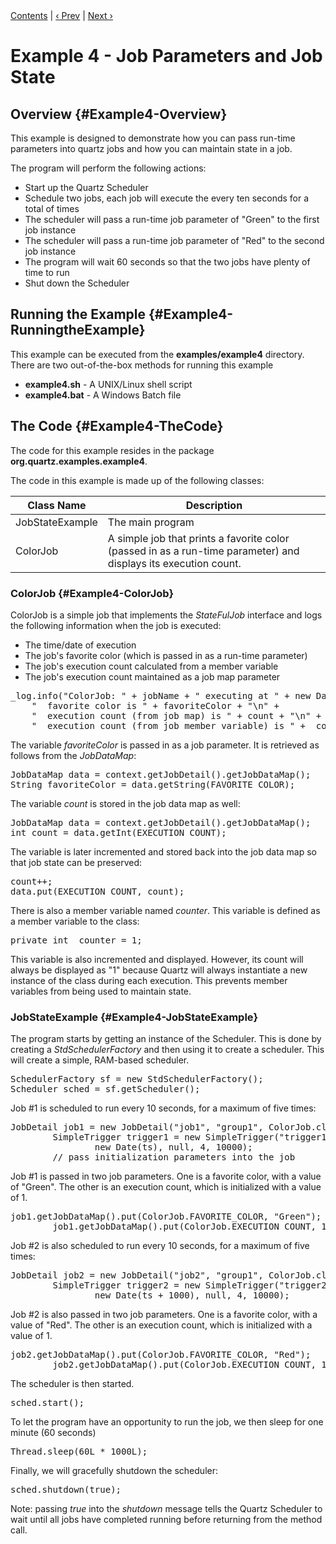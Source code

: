 <div class="secNavPanel"><a href=".">Contents</a> | <a href="Example3">&lsaquo;&nbsp;Prev</a> | <a href="Example5">Next&nbsp;&rsaquo;</a></div>





# Example 4 - Job Parameters and Job State

## Overview {#Example4-Overview}
This example is designed to demonstrate how you can pass run-time parameters into quartz jobs and how you can maintain state in a job.

The program will perform the following actions:


+ Start up the Quartz Scheduler
+ Schedule two jobs, each job will execute the every ten seconds for a total of times
+ The scheduler will pass a run-time job parameter of "Green" to the first job instance
+ The scheduler will pass a run-time job parameter of "Red" to the second job instance
+ The program will wait 60 seconds so that the two jobs have plenty of time to run
+ Shut down the Scheduler




## Running the Example {#Example4-RunningtheExample}
This example can be executed from the **examples/example4** directory.   There are two out-of-the-box methods for running this example


+ **example4.sh** - A UNIX/Linux shell script
+ **example4.bat** - A Windows Batch file



## The Code {#Example4-TheCode}

The code for this example resides in the package **org.quartz.examples.example4**.   

The code in this example is made up of the following classes:

<table><thead>
<tr>
<th> Class Name </th>
<th> Description</th>
</tr>
</thead>
<tbody>
<tr>
<td> JobStateExample </td>
<td> The main program</td>
</tr>
<tr>
<td> ColorJob </td>
<td> A simple job that prints a favorite color (passed in as a run-time parameter) and displays its execution count.</td>
</tr>
</tbody></table>

### ColorJob {#Example4-ColorJob}

ColorJob is a simple job that implements the *StateFulJob* interface and logs the following information when the job is executed:


+ The time/date of execution
+ The job's favorite color (which is passed in as a run-time parameter)
+ The job's execution count calculated from a member variable
+ The job's execution count maintained as a job map parameter




<pre>
_log.info("ColorJob: " + jobName + " executing at " + new Date() + "\n" +
    "  favorite color is " + favoriteColor + "\n" + 
    "  execution count (from job map) is " + count + "\n" + 
    "  execution count (from job member variable) is " + _counter);
</pre>


The variable *favoriteColor* is passed in as a job parameter.  It is retrieved as follows from the *JobDataMap*:


<pre>
JobDataMap data = context.getJobDetail().getJobDataMap();
String favoriteColor = data.getString(FAVORITE_COLOR);
</pre>


The variable *count* is stored in the job data map as well:


<pre>
JobDataMap data = context.getJobDetail().getJobDataMap();
int count = data.getInt(EXECUTION_COUNT);
</pre>


The variable is later incremented and stored back into the job data map so that job state can be preserved:


<pre>
count++;
data.put(EXECUTION_COUNT, count);
</pre>


There is also a member variable named *counter*.   This variable is defined as a member variable to the class:


<pre>
private int _counter = 1;
</pre>


This variable is also incremented and displayed.  However, its count will always be displayed as "1" because Quartz will always instantiate a new instance of the class during each execution.   This prevents member variables from being used to maintain state.

### JobStateExample  {#Example4-JobStateExample}
The program starts by getting an instance of the Scheduler.  This is done by creating a *StdSchedulerFactory* and then using it to create a scheduler.   This will create a simple, RAM-based scheduler.


<pre>
SchedulerFactory sf = new StdSchedulerFactory();
Scheduler sched = sf.getScheduler();
</pre>


Job #1 is scheduled to run every 10 seconds, for a maximum of five times:

<pre>
JobDetail job1 = new JobDetail("job1", "group1", ColorJob.class);
		SimpleTrigger trigger1 = new SimpleTrigger("trigger1", "group1", "job1", "group1",
				new Date(ts), null, 4, 10000);
		// pass initialization parameters into the job
</pre>


Job #1 is passed in two job parameters.   One is a favorite color, with a value of "Green".  The other is an execution count, which is initialized with a value of 1.

<pre>
job1.getJobDataMap().put(ColorJob.FAVORITE_COLOR, "Green");
		job1.getJobDataMap().put(ColorJob.EXECUTION_COUNT, 1);
</pre>


Job #2 is also scheduled to run every 10 seconds, for a maximum of five times:

<pre>
JobDetail job2 = new JobDetail("job2", "group1", ColorJob.class);
		SimpleTrigger trigger2 = new SimpleTrigger("trigger2", "group1", "job2", "group1",
				new Date(ts + 1000), null, 4, 10000);
</pre>


Job #2 is also passed in two job parameters.   One is a favorite color, with a value of "Red".  The other is an execution count, which is initialized with a value of 1.

<pre>
job2.getJobDataMap().put(ColorJob.FAVORITE_COLOR, "Red");
		job2.getJobDataMap().put(ColorJob.EXECUTION_COUNT, 1);
</pre>



The scheduler is then started.


<pre>
sched.start();
</pre>


To let the program have an opportunity to run the job, we then sleep for one minute (60 seconds)

<pre>
Thread.sleep(60L * 1000L);
</pre>


Finally, we will gracefully shutdown the scheduler:

<pre>
sched.shutdown(true);
</pre>


Note:  passing *true* into the *shutdown* message tells the Quartz Scheduler to wait until all jobs have completed running before returning from the method call.




